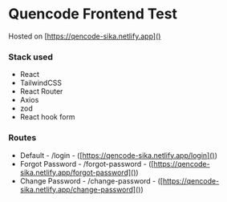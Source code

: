 # Quencode Frontend Test

Hosted on [https://qencode-sika.netlify.app]()

### Stack used

- React
- TailwindCSS
- React Router
- Axios
- zod
- React hook form

### Routes

- Default - /login - ([https://qencode-sika.netlify.app/login]())
- Forgot Password - /forgot-password - ([https://qencode-sika.netlify.app/forgot-password]())
- Change Password - /change-password - ([https://qencode-sika.netlify.app/change-password]())
